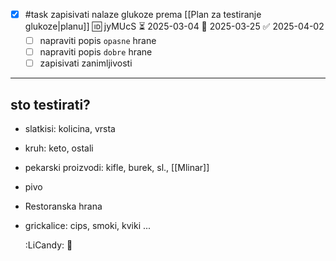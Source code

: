 - [x] #task zapisivati nalaze glukoze prema [[Plan za testiranje glukoze|planu]] 🆔 jyMUcS ⏳ 2025-03-04 📅 2025-03-25 ✅ 2025-04-02
	- [ ] napraviti popis `opasne` hrane
	- [ ] napraviti popis `dobre` hrane
	- [ ] zapisivati zanimljivosti 
___
## sto testirati?

- slatkisi: kolicina, vrsta
- kruh: keto, ostali
- pekarski proizvodi: kifle, burek, sl., [[Mlinar]]
- pivo
- Restoranska hrana
- grickalice: cips, smoki, kviki ...




	:LiCandy:
🍬